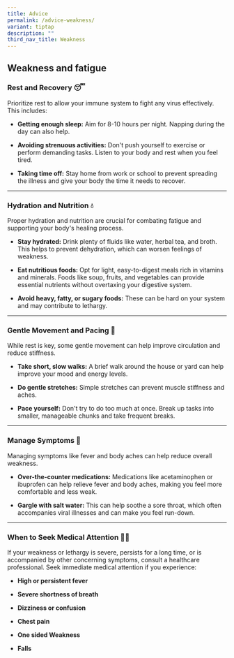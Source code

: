 ```yaml
---
title: Advice
permalink: /advice-weakness/
variant: tiptap
description: ""
third_nav_title: Weakness
---
```

<h2>Weakness and fatigue</h2>
<p></p>
<h3>Rest and Recovery 😴</h3>
<p></p>
<p>Prioritize rest to allow your immune system to fight any virus effectively.
This includes:</p>
<ul>
<li>
<p><strong>Getting enough sleep:</strong> Aim for 8-10 hours per night. Napping
during the day can also help.</p>
</li>
<li>
<p><strong>Avoiding strenuous activities:</strong> Don't push yourself to
exercise or perform demanding tasks. Listen to your body and rest when
you feel tired.</p>
</li>
<li>
<p><strong>Taking time off:</strong> Stay home from work or school to prevent
spreading the illness and give your body the time it needs to recover.</p>
<p></p>
</li>
</ul>
<hr>
<p></p>
<h3>Hydration and Nutrition 💧</h3>
<p></p>
<p>Proper hydration and nutrition are crucial for combating fatigue and supporting
your body's healing process.</p>
<p></p>
<ul>
<li>
<p><strong>Stay hydrated:</strong> Drink plenty of fluids like water, herbal
tea, and broth. This helps to prevent dehydration, which can worsen feelings
of weakness.</p>
</li>
<li>
<p><strong>Eat nutritious foods:</strong> Opt for light, easy-to-digest meals
rich in vitamins and minerals. Foods like soup, fruits, and vegetables
can provide essential nutrients without overtaxing your digestive system.</p>
</li>
<li>
<p><strong>Avoid heavy, fatty, or sugary foods:</strong> These can be hard
on your system and may contribute to lethargy.</p>
</li>
</ul>
<hr>
<p></p>
<h3>Gentle Movement and Pacing 🚶</h3>
<p></p>
<p>While rest is key, some gentle movement can help improve circulation and
reduce stiffness.</p>
<ul>
<li>
<p><strong>Take short, slow walks:</strong> A brief walk around the house
or yard can help improve your mood and energy levels.</p>
</li>
<li>
<p><strong>Do gentle stretches:</strong> Simple stretches can prevent muscle
stiffness and aches.</p>
</li>
<li>
<p><strong>Pace yourself:</strong> Don't try to do too much at once. Break
up tasks into smaller, manageable chunks and take frequent breaks.</p>
</li>
</ul>
<hr>
<p></p>
<h3>Manage Symptoms 💊</h3>
<p></p>
<p>Managing symptoms like fever and body aches can help reduce overall weakness.</p>
<ul>
<li>
<p><strong>Over-the-counter medications:</strong> Medications like acetaminophen
or ibuprofen can help relieve fever and body aches, making you feel more
comfortable and less weak.</p>
</li>
<li>
<p><strong>Gargle with salt water:</strong> This can help soothe a sore throat,
which often accompanies viral illnesses and can make you feel run-down.</p>
</li>
</ul>
<hr>
<p></p>
<h3>When to Seek Medical Attention 👨‍⚕️</h3>
<p></p>
<p>If your weakness or lethargy is severe, persists for a long time, or is
accompanied by other concerning symptoms, consult a healthcare professional.
Seek immediate medical attention if you experience:</p>
<ul>
<li>
<p><strong>High or persistent fever</strong>
</p>
</li>
<li>
<p><strong>Severe shortness of breath</strong>
</p>
</li>
<li>
<p><strong>Dizziness or confusion</strong>
</p>
</li>
<li>
<p><strong>Chest pain</strong>
</p>
</li>
<li>
<p><strong>One sided Weakness</strong>
</p>
</li>
<li>
<p><strong>Falls</strong>
</p>
</li>
</ul>
<p></p>